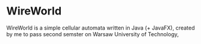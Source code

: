 # WireWorld
WireWorld is a simple cellular automata written in Java (+ JavaFX), created by me to pass second semster on Warsaw University of Technology, 
